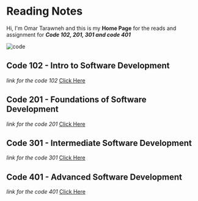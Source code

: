 # Reading Notes

Hi, I'm Omar Tarawneh and this is my **Home Page** for the reads and assignment for _**Code 102, 201, 301 and code 401**_

![code](https://wallpapercave.com/wp/wp2936933.jpg)

## Code 102 - Intro to Software Development

_link for the code 102_ [Click Here](reading-notes-code102/README.md)

## Code 201 - Foundations of Software Development

_link for the code 201_ [Click Here](reading-notes-code201/README.md)

## Code 301 - Intermediate Software Development

_link for the code 301_ [Click Here](reading-notes-code301/README.md)

## Code 401 - Advanced Software Development

_link for the code 401_ [Click Here](#)

